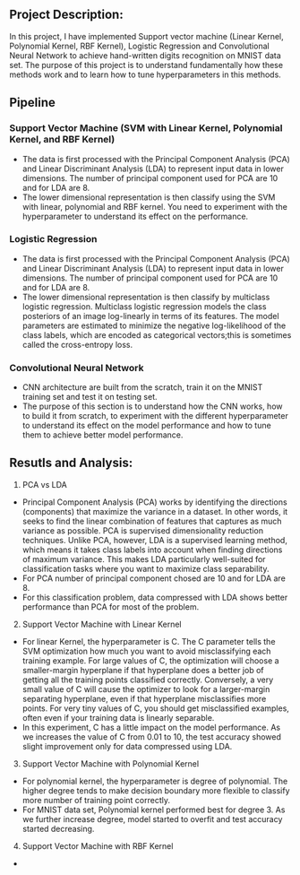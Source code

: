 ## Project Description:
In this project, I have implemented Support vector machine (Linear Kernel, Polynomial Kernel, RBF Kernel), Logistic Regression and Convolutional
Neural Network to achieve hand-written digits recognition on MNIST data set. The purpose of this project is to understand fundamentally how these 
methods work and to learn how to tune hyperparameters in this methods.

## Pipeline
### Support Vector Machine (SVM with Linear Kernel, Polynomial Kernel, and RBF Kernel)
- The data is first processed with the Principal Component Analysis (PCA) and Linear Discriminant Analysis (LDA) to represent input data in lower dimensions. The number of principal component used for PCA are 10 and for LDA are 8.
- The lower dimensional representation is then classify using the SVM with linear, polynomial and RBF kernel. You need to experiment with the hyperparameter to understand its effect on the performance.
### Logistic Regression
- The data is first processed with the Principal Component Analysis (PCA) and Linear Discriminant Analysis (LDA) to represent input data in lower dimensions. The number of principal component used for PCA are 10 and for LDA are 8.
- The lower dimensional representation is then classify by multiclass logistic regression. Multiclass logistic regression models the class posteriors of an image log-linearly in terms of its features. The model parameters are estimated to minimize the negative log-likelihood of the class labels, which are encoded as categorical vectors;this is sometimes called the cross-entropy loss.
### Convolutional Neural Network
- CNN architecture are built from the scratch, train it on the MNIST training set and test it on testing set.
- The purpose of this section is to understand how the CNN works, how to build it from scratch, to experiment with the different hyperparameter to understand its effect on the model performance and how to tune them to achieve better model performance.

## Resutls and Analysis:

1. PCA vs LDA 
  - Principal Component Analysis (PCA) works by identifying the directions (components) that maximize the variance in a dataset. In other words, it seeks to find the linear combination of features that captures as much variance as possible. PCA is supervised dimensionality reduction techniques.  Unlike PCA, however, LDA is a supervised learning method, which means it takes class labels into account when finding directions of maximum variance. This makes LDA particularly well-suited for classification tasks where you want to maximize class separability.
  - For PCA number of principal component chosed are 10 and for LDA are 8. 
  - For this classification problem, data compressed with LDA shows better performance than PCA for most of the problem.

2. Support Vector Machine with Linear Kernel
 - For linear Kernel, the hyperparameter is C. The C parameter tells the SVM optimization how much you want to avoid misclassifying each training example. For large values of C, the optimization will choose a smaller-margin hyperplane if that hyperplane does a better job of getting all the training points classified correctly. Conversely, a very small value of C will cause the optimizer to look for a larger-margin separating hyperplane, even if that hyperplane misclassifies more points. For very tiny values of C, you should get misclassified examples, often even if your training data is linearly separable. 
 - In this experiment, C has a little impact on the model performance. As we increases the value of C from 0.01 to 10, the test accuracy showed slight improvement only for data compressed using LDA.

3. Support Vector Machine with Polynomial Kernel
- For polynomial kernel, the hyperparameter is degree of polynomial. The higher degree tends to make decision boundary more flexible to classify more number of training point correctly.
- For MNIST data set, Polynomial kernel performed best for degree 3. As we further increase degree, model started to overfit and test accuracy started decreasing.

4. Support Vector Machine with RBF Kernel
- 
